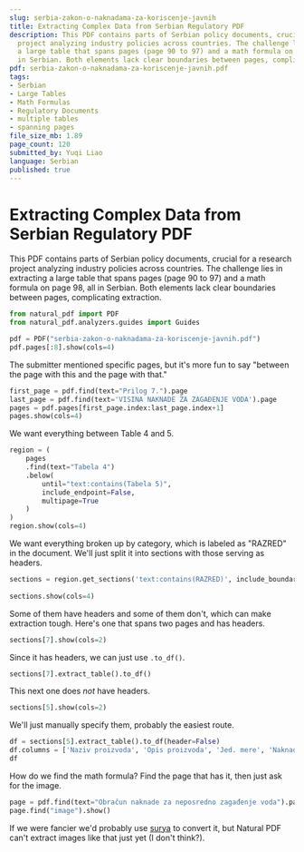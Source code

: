 ```yaml
---
slug: serbia-zakon-o-naknadama-za-koriscenje-javnih
title: Extracting Complex Data from Serbian Regulatory PDF
description: This PDF contains parts of Serbian policy documents, crucial for a research
  project analyzing industry policies across countries. The challenge lies in extracting
  a large table that spans pages (page 90 to 97) and a math formula on page 98, all
  in Serbian. Both elements lack clear boundaries between pages, complicating extraction.
pdf: serbia-zakon-o-naknadama-za-koriscenje-javnih.pdf
tags:
- Serbian
- Large Tables
- Math Formulas
- Regulatory Documents
- multiple tables
- spanning pages
file_size_mb: 1.89
page_count: 120
submitted_by: Yuqi Liao
language: Serbian
published: true
---
```

# Extracting Complex Data from Serbian Regulatory PDF

This PDF contains parts of Serbian policy documents, crucial for a research project analyzing industry policies across countries. The challenge lies in extracting a large table that spans pages (page 90 to 97) and a math formula on page 98, all in Serbian. Both elements lack clear boundaries between pages, complicating extraction.

```python
from natural_pdf import PDF
from natural_pdf.analyzers.guides import Guides

pdf = PDF("serbia-zakon-o-naknadama-za-koriscenje-javnih.pdf")
pdf.pages[:8].show(cols=4)
```

The submitter mentioned specific pages, but it's more fun to say "between the page with this and the page with that."

```python
first_page = pdf.find(text="Prilog 7.").page
last_page = pdf.find(text='VISINA NAKNADE ZA ZAGAĐENJE VODA').page
pages = pdf.pages[first_page.index:last_page.index+1]
pages.show(cols=4)
```

We want everything between Table 4 and 5.

```python
region = (
    pages
    .find(text="Tabela 4")
    .below(
        until="text:contains(Tabela 5)",
        include_endpoint=False,
        multipage=True
    )
)
region.show(cols=4)
```

We want everything broken up by category, which is labeled as "RAZRED" in the document. We'll just split it into sections with those serving as headers.

```python
sections = region.get_sections('text:contains(RAZRED)', include_boundaries='none')
    
sections.show(cols=4)
```

Some of them have headers and some of them don't, which can make extraction tough. Here's one that spans two pages and has headers.

```python
sections[7].show(cols=2)
```

Since it has headers, we can just use `.to_df()`.

```python
sections[7].extract_table().to_df()
```

This next one does *not* have headers.

```python
sections[5].show(cols=2)
```

We'll just manually specify them, probably the easiest route.

```python
df = sections[5].extract_table().to_df(header=False)
df.columns = ['Naziv proizvoda', 'Opis proizvoda', 'Jed. mere', 'Naknada u dinarima po jedinici mere']
df
```

How do we find the math formula? Find the page that has it, then just ask for the image.

```python
page = pdf.find(text="Obračun naknade za neposredno zagađenje voda").page
page.find("image").show()
```

If we were fancier we'd probably use [surya](https://github.com/datalab-to/surya) to convert it, but Natural PDF can't extract images like that just yet (I don't think?).